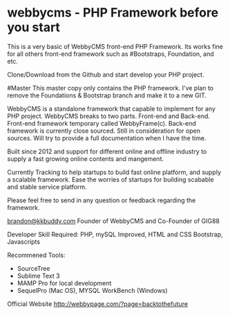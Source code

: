 # webbycms - PHP Framework before you start

This is a very basic of WebbyCMS front-end PHP Framework.
Its works fine for all others front-end framework such as #Bootstraps, Foundation, and etc.

Clone/Download from the Github and start develop your PHP project.

#Master
This master copy only contains the PHP framework.
I've plan to remove the Foundations & Bootstrap branch and make it to a new GIT.

WebbyCMS is a standalone framework that capable to implement for any PHP project. WebbyCMS breaks to two parts. Front-end and Back-end.
Front-end framework temporary called WebbyFrame(c). Back-end framework is currently close sourced. Still in consideration for open sources. Will try to provide a full documentation when I have the time.

Built since 2012 and support for different online and offline industry to supply a fast growing online contents and mangement.

Currently Tracking to help startups to build fast online platform, and supply a scalable framework.
Ease the worries of startups for building scabable and stable service platform.

Please feel free to send in any question or feedback regarding the framework.

brandon@kkbuddy.com
Founder of WebbyCMS and Co-Founder of GIG88

Developer Skill Required: PHP, mySQL Improved, HTML and CSS Bootstrap, Javascripts

Recommened Tools:
- SourceTree
- Sublime Text 3
- MAMP Pro for local development
- SequelPro (Mac OS), MYSQL WorkBench (Windows)

Official Website
http://webbypage.com/?page=backtothefuture